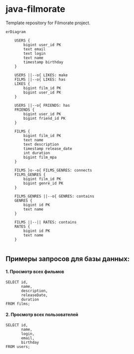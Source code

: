 # java-filmorate
Template repository for Filmorate project.

```mermaid
erDiagram

    USERS {
        bigint user_id PK
        text email
        text login
        text name
        timestamp birthday
    }

    USERS ||--o{ LIKES: make
    FILMS ||--o{ LIKES: has
    LIKES {
        bigint film_id PK
        bigint user_id PK
    }

    USERS ||--o{ FRIENDS: has
    FRIENDS {
        bigint user_id PK
        bigint friend_id PK
    }

    FILMS {
        bigint film_id PK
        text name
        text description
        timestamp release_date
        int duration
        bigint film_mpa
    }

    FILMS }o--o{ FILMS_GENRES: connects
    FILMS_GENRES {
        bigint film_id PK
        bigint genre_id PK
    }

    FILMS_GENRES ||--o{ GENRES: contains
    GENRES {
        bigint id PK
        text name
    }

    FILMS ||--|| RATES: contains
    RATES {
        bigint id PK
        text name
    }
    
```
## Примеры запросов для базы данных:
#### **1. Просмотр всех фильмов**
```
SELECT id,
       name,
       description,
       releaseDate,
       duration
FROM films;
```
#### **2. Просмотр всех пользователей**
```
SELECT id,
       name,
       login,
       email,
       birthday
FROM users;
```